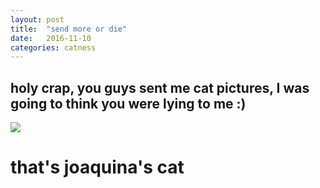```yaml
---
layout: post
title:  "send more or die"
date:   2016-11-10
categories: catness
---
```

<html>
<title> SEND MORE </title>
<body>
<h2> holy crap, you guys sent me cat pictures, I was going to think you were lying to me :)</h2>
<img src="https://s18.postimg.org/4biq1c2gp/1_S7hh_Pb9_jpg_large.jpg"/> 
<h1> that's joaquina's cat</h1>
<img src="https://s21.postimg.org/h7c5t2iaf/Cwt_PWDt_Wg_AQo_Nd_B.jpg/>
<h1> kristian's HORRIBLE photography of his friend's cat</h1>
</body>
</html>

